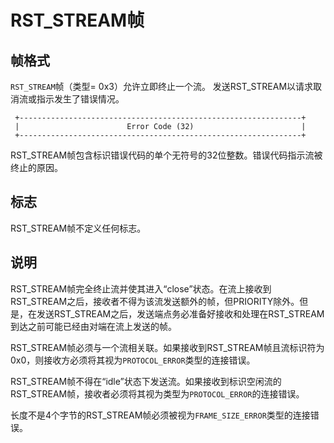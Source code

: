 # RST_STREAM帧

## 帧格式

`RST_STREAM`帧（类型= 0x3）允许立即终止一个流。 发送RST_STREAM以请求取消流或指示发生了错误情况。

```
 +---------------------------------------------------------------+
 |                        Error Code (32)                        |
 +---------------------------------------------------------------+
```

RST_STREAM帧包含标识错误代码的单个无符号的32位整数。错误代码指示流被终止的原因。 

## 标志

RST_STREAM帧不定义任何标志。

## 说明

RST_STREAM帧完全终止流并使其进入“close”状态。在流上接收到RST_STREAM之后，接收者不得为该流发送额外的帧，但PRIORITY除外。但是，在发送RST_STREAM之后，发送端点务必准备好接收和处理在RST_STREAM到达之前可能已经由对端在流上发送的帧。

RST_STREAM帧必须与一个流相关联。如果接收到RST_STREAM帧且流标识符为0x0，则接收方必须将其视为`PROTOCOL_ERROR`类型的连接错误。

RST_STREAM帧不得在“idle”状态下发送流。如果接收到标识空闲流的RST_STREAM帧，接收者必须将其视为类型为`PROTOCOL_ERROR`的连接错误。

长度不是4个字节的RST_STREAM帧必须被视为`FRAME_SIZE_ERROR`类型的连接错误。